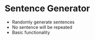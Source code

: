 # Sentence Generator
- Randomly generate sentences
- No sentence will be repeated
- Basic functionality
